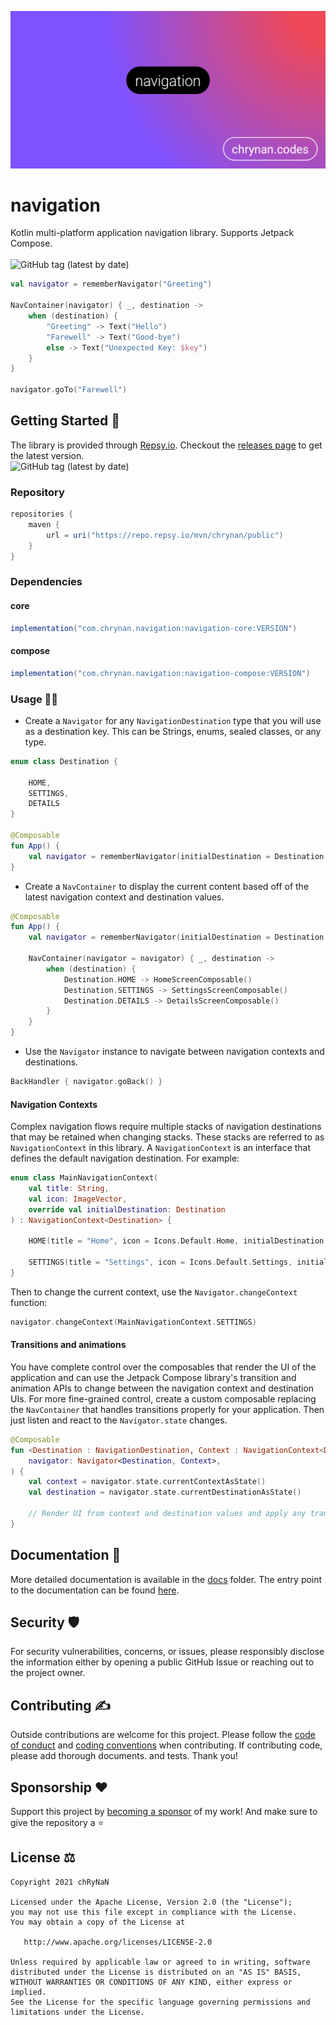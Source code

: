 ![navigation](assets/navigation_logo.png)

# navigation

Kotlin multi-platform application navigation library. Supports Jetpack Compose. <br/><br/>
<img alt="GitHub tag (latest by date)" src="https://img.shields.io/github/v/tag/chRyNaN/navigation">

```kotlin
val navigator = rememberNavigator("Greeting")

NavContainer(navigator) { _, destination ->
    when (destination) {
        "Greeting" -> Text("Hello")
        "Farewell" -> Text("Good-bye")
        else -> Text("Unexpected Key: $key")
    }
}

navigator.goTo("Farewell")
```

## Getting Started 🏁

The library is provided through [Repsy.io](https://repsy.io/). Checkout
the [releases page](https://github.com/chRyNaN/navigation/releases) to get the latest version. <br/>
<img alt="GitHub tag (latest by date)" src="https://img.shields.io/github/v/tag/chRyNaN/navigation">

### Repository

```groovy
repositories {
    maven {
        url = uri("https://repo.repsy.io/mvn/chrynan/public")
    }
}
```

### Dependencies

#### core

```groovy
implementation("com.chrynan.navigation:navigation-core:VERSION")
```

#### compose

```groovy
implementation("com.chrynan.navigation:navigation-compose:VERSION")
```

### Usage 👨‍💻

* Create a `Navigator` for any `NavigationDestination` type that you will use as a destination key. This can be Strings,
  enums, sealed classes, or any type.

```kotlin
enum class Destination {

    HOME,
    SETTINGS,
    DETAILS
}

@Composable
fun App() {
    val navigator = rememberNavigator(initialDestination = Destination.HOME)
}
```

* Create a `NavContainer` to display the current content based off of the latest navigation context and destination
  values.

```kotlin
@Composable
fun App() {
    val navigator = rememberNavigator(initialDestination = Destination.HOME)

    NavContainer(navigator = navigator) { _, destination ->
        when (destination) {
            Destination.HOME -> HomeScreenComposable()
            Destination.SETTINGS -> SettingsScreenComposable()
            Destination.DETAILS -> DetailsScreenComposable()
        }
    }
}
```

* Use the `Navigator` instance to navigate between navigation contexts and destinations.

```kotlin
BackHandler { navigator.goBack() }
```

#### Navigation Contexts

Complex navigation flows require multiple stacks of navigation destinations that may be retained when changing stacks.
These stacks are referred to as `NavigationContext` in this library. A `NavigationContext` is an interface that defines
the default navigation destination. For example:

```kotlin
enum class MainNavigationContext(
    val title: String,
    val icon: ImageVector,
    override val initialDestination: Destination
) : NavigationContext<Destination> {

    HOME(title = "Home", icon = Icons.Default.Home, initialDestination = Destination.HOME),

    SETTINGS(title = "Settings", icon = Icons.Default.Settings, initialDestination = Destination.SETTINGS)
}
```

Then to change the current context, use the `Navigator.changeContext` function:

```kotlin
navigator.changeContext(MainNavigationContext.SETTINGS)
```

#### Transitions and animations

You have complete control over the composables that render the UI of the application and can use the Jetpack Compose
library's transition and animation APIs to change between the navigation context and destination UIs. For more
fine-grained control, create a custom composable replacing the `NavContainer` that handles transitions properly for your
application. Then just listen and react to the `Navigator.state` changes.

```kotlin
@Composable
fun <Destination : NavigationDestination, Context : NavigationContext<Destination>> MyNavContainer(
    navigator: Navigator<Destination, Context>,
) {
    val context = navigator.state.currentContextAsState()
    val destination = navigator.state.currentDestinationAsState()

    // Render UI from context and destination values and apply any transition or animtation desired.
}
```

## Documentation 📃

More detailed documentation is available in the [docs](docs/) folder. The entry point to the documentation can be
found [here](docs/index.md).

## Security 🛡️

For security vulnerabilities, concerns, or issues, please responsibly disclose the information either by opening a
public GitHub Issue or reaching out to the project owner.

## Contributing ✍️

Outside contributions are welcome for this project. Please follow the [code of conduct](CODE_OF_CONDUCT.md)
and [coding conventions](CODING_CONVENTIONS.md) when contributing. If contributing code, please add thorough documents.
and tests. Thank you!

## Sponsorship ❤️

Support this project by [becoming a sponsor](https://www.buymeacoffee.com/chrynan) of my work! And make sure to give the
repository a ⭐

## License ⚖️

```
Copyright 2021 chRyNaN

Licensed under the Apache License, Version 2.0 (the "License");
you may not use this file except in compliance with the License.
You may obtain a copy of the License at

   http://www.apache.org/licenses/LICENSE-2.0

Unless required by applicable law or agreed to in writing, software
distributed under the License is distributed on an "AS IS" BASIS,
WITHOUT WARRANTIES OR CONDITIONS OF ANY KIND, either express or implied.
See the License for the specific language governing permissions and
limitations under the License.
```
